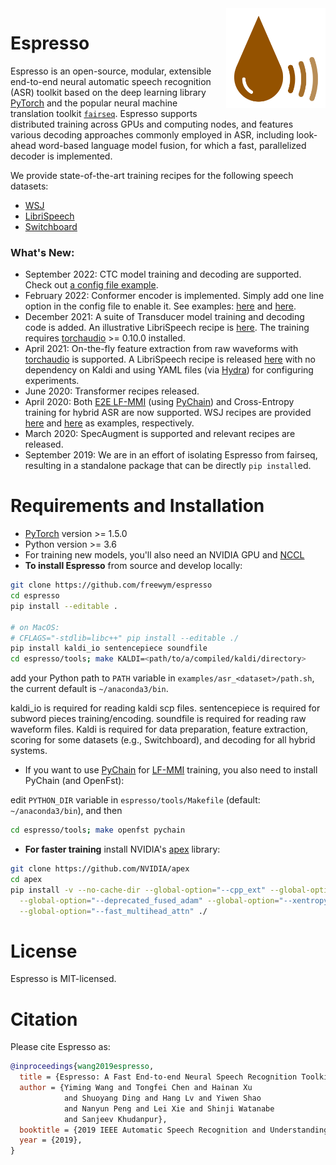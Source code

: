 <img src="espresso/espresso_logo.png" align="right" style="padding-left: 20px" height="160px" />

# Espresso

Espresso is an open-source, modular, extensible end-to-end neural automatic speech recognition (ASR) toolkit based on the deep learning library [PyTorch](https://github.com/pytorch/pytorch) and the popular neural machine translation toolkit [`fairseq`](https://github.com/pytorch/fairseq). Espresso supports distributed training across GPUs and computing nodes, and features various decoding approaches commonly employed in ASR, including look-ahead word-based language model fusion, for which a fast, parallelized decoder is implemented.

We provide state-of-the-art training recipes for the following speech datasets:
 * [WSJ](https://github.com/freewym/espresso/tree/main/examples/asr_wsj)
 * [LibriSpeech](https://github.com/freewym/espresso/tree/main/examples/asr_librispeech)
 * [Switchboard](https://github.com/freewym/espresso/tree/main/examples/asr_swbd)

### What's New:

* September 2022: CTC model training and decoding are supported. Check out [a config file example](https://github.com/freewym/espresso/tree/main/examples/asr_librispeech/config/transformer_ctc_librispeech.yaml).
* February 2022: Conformer encoder is implemented. Simply add one line option in the config file to enable it. See examples: [here](https://github.com/freewym/espresso/tree/main/examples/asr_librispeech/config/conformer_librispeech.yaml) and [here](https://github.com/freewym/espresso/tree/main/examples/asr_librispeech/config/conformer_transducer_librispeech.yaml).
* December 2021: A suite of Transducer model training and decoding code is added. An illustrative LibriSpeech recipe is [here](https://github.com/freewym/espresso/tree/main/examples/asr_librispeech/run_transformer_transducer.sh). The training requires [torchaudio](https://pytorch.org/audio/stable/index.html) >= 0.10.0 installed.
* April 2021: On-the-fly feature extraction from raw waveforms with [torchaudio](https://pytorch.org/audio/stable/index.html) is supported. A LibriSpeech recipe is released [here](https://github.com/freewym/espresso/tree/main/examples/asr_librispeech/run_torchaudio.sh) with no dependency on Kaldi and using YAML files (via [Hydra](https://hydra.cc/)) for configuring experiments.
* June 2020: Transformer recipes released.
* April 2020: Both [E2E LF-MMI](https://www.isca-speech.org/archive/Interspeech_2018/pdfs/1423.pdf) (using [PyChain](https://github.com/YiwenShaoStephen/pychain)) and Cross-Entropy training for hybrid ASR are now supported. WSJ recipes are provided [here](https://github.com/freewym/espresso/tree/main/examples/asr_wsj/run_chain_e2e.sh) and [here](https://github.com/freewym/espresso/tree/main/examples/asr_wsj/run_xent.sh) as examples, respectively.
* March 2020: SpecAugment is supported and relevant recipes are released.
* September 2019: We are in an effort of isolating Espresso from fairseq, resulting in a standalone package that can be directly `pip install`ed.

# Requirements and Installation

* [PyTorch](http://pytorch.org/) version >= 1.5.0
* Python version >= 3.6
* For training new models, you'll also need an NVIDIA GPU and [NCCL](https://github.com/NVIDIA/nccl)
* **To install Espresso** from source and develop locally:

``` bash
git clone https://github.com/freewym/espresso
cd espresso
pip install --editable .

# on MacOS:
# CFLAGS="-stdlib=libc++" pip install --editable ./
pip install kaldi_io sentencepiece soundfile
cd espresso/tools; make KALDI=<path/to/a/compiled/kaldi/directory>
```

add your Python path to `PATH` variable in `examples/asr_<dataset>/path.sh`, the current default is `~/anaconda3/bin`.

kaldi\_io is required for reading kaldi scp files. sentencepiece is required for subword pieces training/encoding.
soundfile is required for reading raw waveform files.
Kaldi is required for data preparation, feature extraction, scoring for some datasets (e.g., Switchboard), and decoding for all hybrid systems.
* If you want to use [PyChain](https://github.com/YiwenShaoStephen/pychain) for [LF-MMI](https://www.isca-speech.org/archive/Interspeech_2016/pdfs/0595.PDF) training, you also need to install PyChain (and OpenFst):

edit `PYTHON_DIR` variable in `espresso/tools/Makefile` (default: `~/anaconda3/bin`), and then
```bash
cd espresso/tools; make openfst pychain
```

* **For faster training** install NVIDIA's [apex](https://github.com/NVIDIA/apex) library:

``` bash
git clone https://github.com/NVIDIA/apex
cd apex
pip install -v --no-cache-dir --global-option="--cpp_ext" --global-option="--cuda_ext" \
  --global-option="--deprecated_fused_adam" --global-option="--xentropy" \
  --global-option="--fast_multihead_attn" ./
```

# License

Espresso is MIT-licensed.

# Citation

Please cite Espresso as:

``` bibtex
@inproceedings{wang2019espresso,
  title = {Espresso: A Fast End-to-end Neural Speech Recognition Toolkit},
  author = {Yiming Wang and Tongfei Chen and Hainan Xu
            and Shuoyang Ding and Hang Lv and Yiwen Shao
            and Nanyun Peng and Lei Xie and Shinji Watanabe
            and Sanjeev Khudanpur},
  booktitle = {2019 IEEE Automatic Speech Recognition and Understanding Workshop (ASRU)},
  year = {2019},
}
```
